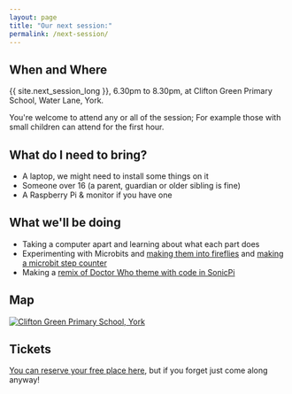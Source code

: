 ```yaml
---
layout: page
title: "Our next session:"
permalink: /next-session/
---
```


## When and Where

{{ site.next_session_long }}, 6.30pm to 8.30pm, at Clifton Green Primary School, Water Lane, York.

You're welcome to attend any or all of the session; For example those with small children can attend for the first hour.

## What do I need to bring?

- A laptop, we might need to install some things on it
- Someone over 16 (a parent, guardian or older sibling is fine)
- A Raspberry Pi & monitor if you have one

## What we'll be doing

- Taking a computer apart and learning about what each part does
- Experimenting with Microbits and [making them into fireflies](/worksheets/microbit/fireflies/) and [making a microbit step counter](/worksheets/microbit/step-counter/)
- Making a [remix of Doctor Who theme with code in SonicPi](/worksheets/sonic-pi/doctor-who)

## Map

[![Clifton Green Primary School, York](/assets/images/map.png)](https://goo.gl/maps/cz8hFzay5jR2)

## Tickets

[You can reserve your free place here](https://zen.coderdojo.com/dojo/gb/york/york), but if you forget just come along anyway!
